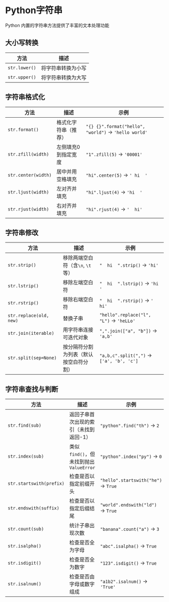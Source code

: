 # Python字符串
Python 内置的字符串方法提供了丰富的文本处理功能

## 大小写转换

| 方法            | 描述        |
|---------------|-----------|
| `str.lower()` | 将字符串转换为小写 |
| `str.upper()` | 将字符串转换为大写 |

## 字符串格式化

| 方法                  | 描述         | 示例                                                   |
|---------------------|------------|------------------------------------------------------|
| `str.format()`      | 格式化字符串（推荐） | `"{} {}".format("hello", "world")` → `'hello world'` |
| `str.zfill(width)`  | 左侧填充0到指定宽度 | `"1".zfill(5)` → `'00001'`                           |
| `str.center(width)` | 居中并用空格填充   | `"hi".center(5)` → `' hi  '`                         |
| `str.ljust(width)`  | 左对齐并填充     | `"hi".ljust(4)` → `'hi  '`                           |
| `str.rjust(width)`  | 右对齐并填充     | `"hi".rjust(4)` → `'  hi'`                           |

## 字符串修改

| 方法                      | 描述                    | 示例                                       |
|-------------------------|-----------------------|------------------------------------------|
| `str.strip()`           | 移除两端空白符（含`\n`, `\t`等） | `"  hi  ".strip()` → `'hi'`              |
| `str.lstrip()`          | 移除左端空白符               | `"  hi  ".lstrip()` → `'hi  '`           |
| `str.rstrip()`          | 移除右端空白符               | `"  hi  ".rstrip()` → `'  hi'`           |
| `str.replace(old, new)` | 替换子串                  | `"hello".replace("l", "L")` → `'heLLo'`  |
| `str.join(iterable)`    | 用字符串连接可迭代对象           | `",".join(["a", "b"])` → `'a,b'`         |
| `str.split(sep=None)`   | 按分隔符分割为列表（默认按空白符分割）   | `"a,b,c".split(",")` → `['a', 'b', 'c']` |

## 字符串查找与判断

| 方法                       | 描述                            | 示例                                  |
|--------------------------|-------------------------------|-------------------------------------|
| `str.find(sub)`          | 返回子串首次出现的索引（未找到返回-1）          | `"python".find("th")` → `2`         |
| `str.index(sub)`         | 类似`find()`，但未找到抛出`ValueError` | `"python".index("py")` → `0`        |
| `str.startswith(prefix)` | 检查是否以指定前缀开头                   | `"hello".startswith("he")` → `True` |
| `str.endswith(suffix)`   | 检查是否以指定后缀结尾                   | `"world".endswith("ld")` → `True`   |
| `str.count(sub)`         | 统计子串出现次数                      | `"banana".count("a")` → `3`         |
| `str.isalpha()`          | 检查是否全为字母                      | `"abc".isalpha()` → `True`          |
| `str.isdigit()`          | 检查是否全为数字                      | `"123".isdigit()` → `True`          |
| `str.isalnum()`          | 检查是否由字母或数字组成                  | `"a1b2".isalnum()` → `'True'`       |